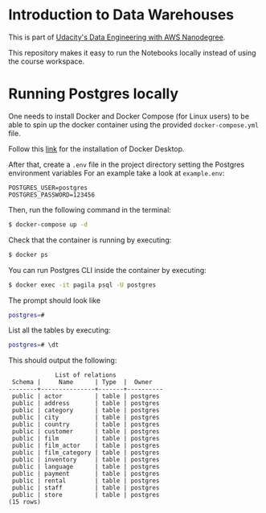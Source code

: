# Introduction to Data Warehouses

This is part of [Udacity's Data Engineering with AWS Nanodegree](https://www.udacity.com/course/data-engineer-nanodegree--nd027).

This repository makes it easy to run the Notebooks locally instead of using the course workspace.

# Running Postgres locally

One needs to install Docker and Docker Compose (for Linux users) to be able to spin up the docker container using the provided `docker-compose.yml` file.

Follow this [link](https://www.docker.com/products/docker-desktop/) for the installation of Docker Desktop.

After that, create a `.env` file in the project directory setting the Postgres environment variables For an example take a look at `example.env`:

```
POSTGRES_USER=postgres
POSTGRES_PASSWORD=123456
```

Then, run the following command in the terminal:

```bash
$ docker-compose up -d
```

Check that the container is running by executing:

```bash
$ docker ps
```

You can run Postgres CLI inside the container by executing:

```bash
$ docker exec -it pagila psql -U postgres
```

The prompt should look like

```bash
postgres=#
```

List all the tables by executing:

```bash
postgres=# \dt
```

This should output the following:

```
             List of relations
 Schema |     Name      | Type  |  Owner   
--------+---------------+-------+----------
 public | actor         | table | postgres
 public | address       | table | postgres
 public | category      | table | postgres
 public | city          | table | postgres
 public | country       | table | postgres
 public | customer      | table | postgres
 public | film          | table | postgres
 public | film_actor    | table | postgres
 public | film_category | table | postgres
 public | inventory     | table | postgres
 public | language      | table | postgres
 public | payment       | table | postgres
 public | rental        | table | postgres
 public | staff         | table | postgres
 public | store         | table | postgres
(15 rows)
```